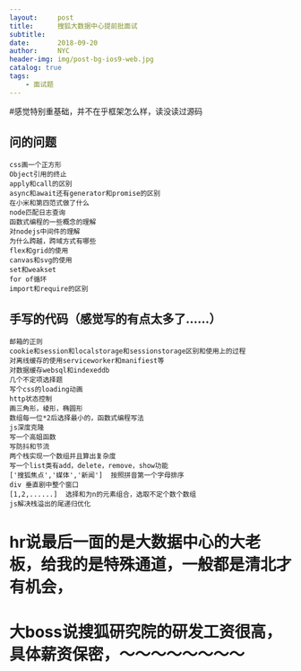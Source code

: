 ```yaml
---
layout:     post
title:      搜狐大数据中心提前批面试
subtitle:   
date:       2018-09-20
author:     NYC
header-img: img/post-bg-ios9-web.jpg
catalog: true
tags:
    - 面试题
---
```


#感觉特别重基础，并不在乎框架怎么样，读没读过源码

## 问的问题

    css画一个正方形
    Object引用的终止
    apply和call的区别
    async和await还有generator和promise的区别
    在小米和第四范式做了什么
    node匹配日志查询
    函数式编程的一些概念的理解
    对nodejs中间件的理解
    为什么跨越，跨域方式有哪些
    flex和grid的使用
    canvas和svg的使用
    set和weakset
    for of循环
    import和require的区别
    


## 手写的代码（感觉写的有点太多了......）

    邮箱的正则
    cookie和session和localstorage和sessionstorage区别和使用上的过程
    对离线缓存的使用serviceworker和manifiest等
    对数据缓存websql和indexeddb
    几个不定项选择题
    写个css的loading动画
    http状态控制
    画三角形，棱形，椭圆形
    数组每一位*2后选择最小的，函数式编程写法
    js深度克隆
    写一个高姐函数
    写防抖和节流
    两个栈实现一个数组并且算出复杂度
    写一个list类有add，delete，remove，show功能
    ['搜狐焦点','媒体','新闻']  按照拼音第一个字母排序
    div 垂直剧中整个窗口
    [1,2,......]  选择和为n的元素组合，选取不定个数个数组
    js解决栈溢出的尾递归优化

# hr说最后一面的是大数据中心的大老板，给我的是特殊通道，一般都是清北才有机会，
# 大boss说搜狐研究院的研发工资很高，具体薪资保密，～～～～～～～～

